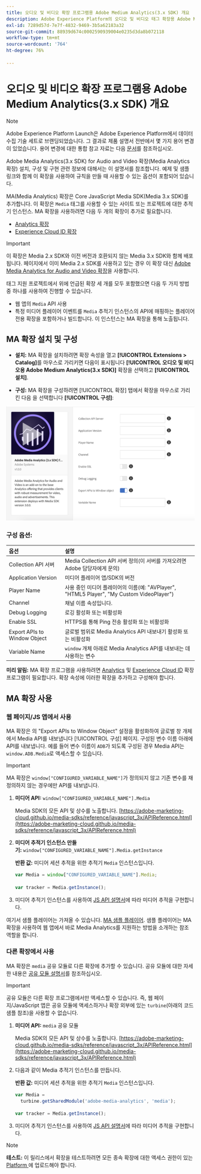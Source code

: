 ```yaml
---
title: 오디오 및 비디오 확장 프로그램용 Adobe Medium Analytics(3.x SDK) 개요
description: Adobe Experience Platform의 오디오 및 비디오 태그 확장용 Adobe Medium Analytics(3.x SDK)에 대해 알아봅니다.
exl-id: 7289d57d-7e7f-4832-9469-3b5a62183a32
source-git-commit: 88939d674c0002590939004e0235d3da8b072118
workflow-type: tm+mt
source-wordcount: '764'
ht-degree: 76%

---
```


# 오디오 및 비디오 확장 프로그램용 Adobe Medium Analytics(3.x SDK) 개요

>[!NOTE]
>
>Adobe Experience Platform Launch은 Adobe Experience Platform에서 데이터 수집 기술 세트로 브랜딩되었습니다. 그 결과로 제품 설명서 전반에서 몇 가지 용어 변경이 있었습니다. 용어 변경에 대한 통합 참고 자료는 다음 [문서](../../../term-updates.md)를 참조하십시오.

Adobe Media Analytics(3.x SDK) for Audio and Video 확장(Media Analytics 확장) 설치, 구성 및 구현 관련 정보에 대해서는 이 설명서를 참조합니다. 예제 및 샘플 링크와 함께 이 확장을 사용하여 규칙을 만들 때 사용할 수 있는 옵션이 포함되어 있습니다.

MA(Media Analytics) 확장은 Core JavaScript Media SDK(Media 3.x SDK)를 추가합니다. 이 확장은 `Media` 태그를 사용할 수 있는 사이트 또는 프로젝트에 대한 추적기 인스턴스. MA 확장을 사용하려면 다음 두 개의 확장이 추가로 필요합니다.

* [Analytics 확장](../analytics/overview.md)
* [Experience Cloud ID 확장](../id-service/overview.md)

>[!IMPORTANT]
>
>이 확장은 Media 2.x SDK와 이전 버전과 호환되지 않는 Media 3.x SDK와 함께 배포됩니다. 페이지에서 이미 Media 2.x SDK를 사용하고 있는 경우 이 확장 대신 [Adobe Media Analytics for Audio and Video 확장](../media-analytics/overview.md)을 사용합니다.

태그 지원 프로젝트에서 위에 언급된 확장 세 개를 모두 포함했으면 다음 두 가지 방법 중 하나를 사용하여 진행할 수 있습니다.

* 웹 앱의 `Media` API 사용
* 특정 미디어 플레이어 이벤트를 `Media` 추적기 인스턴스의 API에 매핑하는 플레이어 전용 확장을 포함하거나 빌드합니다. 이 인스턴스는 MA 확장을 통해 노출됩니다.

## MA 확장 설치 및 구성

* **설치:** MA 확장을 설치하려면 확장 속성을 열고 **[!UICONTROL Extensions > Catalog]**&#x200B;를 마우스로 가리키면 다음이 표시됩니다 **[!UICONTROL 오디오 및 비디오용 Adobe Medium Analytics(3.x SDK)]** 확장을 선택하고 **[!UICONTROL 설치]**.

* **구성:** MA 확장을 구성하려면 [!UICONTROL 확장] 탭에서 확장을 마우스로 가리킨 다음 을 선택합니다 **[!UICONTROL 구성]**:

![MA 확장 구성](../../../images/ext-ma-config.png)

### 구성 옵션:

| 옵션 | 설명 |
| :--- | :--- |
| Collection API 서버 | Media Collection API 서버 정의(이 서버를 가져오려면 Adobe 담당자에게 문의) |
| Application Version | 미디어 플레이어 앱/SDK의 버전 |
| Player Name | 사용 중인 미디어 플레이어의 이름(예: &quot;AVPlayer&quot;, &quot;HTML5 Player&quot;, &quot;My Custom VideoPlayer&quot;) |
| Channel | 채널 이름 속성입니다. |
| Debug Logging | 로깅 활성화 또는 비활성화 |
| Enable SSL | HTTPS를 통해 Ping 전송 활성화 또는 비활성화 |
| Export APIs to Window Object | 글로벌 범위로 Media Analytics API 내보내기 활성화 또는 비활성화 |
| Variable Name | `window` 개체 아래로 Media Analytics API를 내보내는 데 사용하는 변수 |

**미리 알림:** MA 확장 프로그램을 사용하려면 [Analytics](../analytics/overview.md) 및 [Experience Cloud ID](../id-service/overview.md) 확장 프로그램이 필요합니다. 확장 속성에 이러한 확장을 추가하고 구성해야 합니다.

## MA 확장 사용

### 웹 페이지/JS 앱에서 사용

MA 확장은 의 &quot;Export APIs to Window Object&quot; 설정을 활성화하여 글로벌 창 개체에서 Media API를 내보냅니다 [!UICONTROL 구성] 페이지. 구성된 변수 이름 아래에 API를 내보냅니다. 예를 들어 변수 이름이 `ADB`가 되도록 구성된 경우 Media API는 `window.ADB.Media`로 액세스할 수 있습니다.

>[!IMPORTANT]
>
>MA 확장은 `window["CONFIGURED_VARIABLE_NAME"]`가 정의되지 않고 기존 변수를 재정의하지 않는 경우에만 API를 내보냅니다.

1. **미디어 API:** `window["CONFIGURED_VARIABLE_NAME"].Media`

   Media SDK의 모든 API 및 상수를 노출합니다. [https://adobe-marketing-cloud.github.io/media-sdks/reference/javascript_3x/APIReference.html](https://adobe-marketing-cloud.github.io/media-sdks/reference/javascript_3x/APIReference.html)

1. **미디어 추적기 인스턴스 만들기:** `window["CONFIGURED_VARIABLE_NAME"].Media.getInstance`

   **반환 값:** 미디어 세션 추적을 위한 추적기 `Media` 인스턴스입니다.

   ```javascript
   var Media = window["CONFIGURED_VARIABLE_NAME"].Media;
   
   var tracker = Media.getInstance();
   ```

1. 미디어 추적기 인스턴스를 사용하여 [JS API 설명서](https://adobe-marketing-cloud.github.io/media-sdks/reference/javascript_3x/index.html)에 따라 미디어 추적을 구현합니다.

여기서 샘플 플레이어는 가져올 수 있습니다. [MA 샘플 플레이어](https://github.com/Adobe-Marketing-Cloud/media-sdks/tree/master/samples/launch/js/3.x). 샘플 플레이어는 MA 확장을 사용하여 웹 앱에서 바로 Media Analytics를 지원하는 방법을 소개하는 참조 역할을 합니다.


### 다른 확장에서 사용

MA 확장은 `media` 공유 모듈로 다른 확장에 추가할 수 있습니다. 공유 모듈에 대한 자세한 내용은 [공유 모듈 설명서](../../../extension-dev/web/shared.md)를 참조하십시오.

>[!IMPORTANT]
>
>공유 모듈은 다른 확장 프로그램에서만 액세스할 수 있습니다. 즉, 웹 페이지/JavaScript 앱은 공유 모듈에 액세스하거나 확장 외부에 있는 `turbine`(아래의 코드 샘플 참조)을 사용할 수 없습니다.

1. **미디어 API:** `media` 공유 모듈

   Media SDK의 모든 API 및 상수를 노출합니다. [https://adobe-marketing-cloud.github.io/media-sdks/reference/javascript_3x/APIReference.html](https://adobe-marketing-cloud.github.io/media-sdks/reference/javascript_3x/APIReference.html)

1. 다음과 같이 Media 추적기 인스턴스를 만듭니다.

   **반환 값:** 미디어 세션 추적을 위한 추적기 `Media` 인스턴스입니다.

   ```javascript
   var Media =
     turbine.getSharedModule('adobe-media-analytics', 'media');
   
   var tracker = Media.getInstance();
   ```

1. 미디어 추적기 인스턴스를 사용하여 [JS API 설명서](https://adobe-marketing-cloud.github.io/media-sdks/reference/javascript_3x/index.html)에 따라 미디어 추적을 구현합니다.

>[!NOTE]
>
>**테스트:** 이 릴리스에서 확장을 테스트하려면 모든 종속 확장에 대한 액세스 권한이 있는 [ Platform ](../../../extension-dev/submit/upload-and-test.md)에 업로드해야 합니다.

